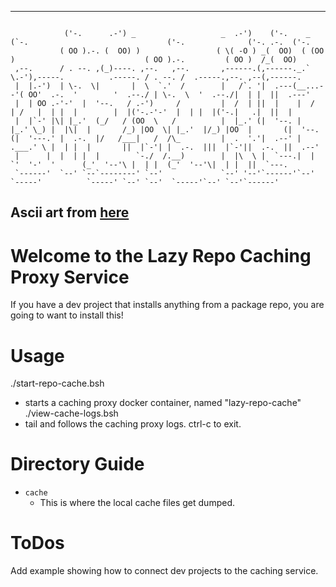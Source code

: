 --------------------------------------------------------------------------------
```

            ('-.      .-') _                   _  .-')    ('-.    _ (`-.                               ('-.              ('-. .-.  ('-.   
           ( OO ).-. (  OO) )                 ( \( -O ) _(  OO)  ( (OO  )                             ( OO ).-.         ( OO )  /_(  OO)  
 ,--.      / . --. ,(_)----. ,--.   ,--.       ,------.(,------._.`     \.-'),-----.          .-----. / . --. /  .-----.,--. ,--(,------.
 |  |.-')  | \-.  \|       |  \  `.'  /        |   /`. '|  .---(__...--'( OO'  .-.  '        '  .--./ | \-.  \  '  .--./|  | |  ||  .---'
 |  | OO .-'-'  |  '--.   / .-')     /         |  /  | ||  |    |  /  | /   |  | |  |        |  |('-.-'-'  |  | |  |('-.|   .|  ||  |     
 |  |`-' |\| |_.'  (_/   / (OO  \   /          |  |_.' (|  '--. |  |_.' \_) |  |\|  |       /_) |OO  \| |_.'  |/_) |OO  |       (|  '--.  
(|  '---.' |  .-.  |/   /___|   /  /\_         |  .  '.'|  .--' |  .___.' \ |  | |  |       ||  |`-'| |  .-.  |||  |`-'||  .-.  ||  .--'  
 |      |  |  | |  |        `-./  /.__)        |  |\  \ |  `---.|  |       `'  '-'  '      (_'  '--'\ |  | |  (_'  '--'\|  | |  ||  `---.
 `------'  `--' `--`--------' `--'             `--' '--'`------'`--'         `-----'          `-----' `--' `--'  `-----'`--' `--'`------'
```
Ascii art from [here](http://patorjk.com/software/taag/#p=display&f=Doom&t=KP%20Kickstart)  
--------------------------------------------------------------------------------

# Welcome to the Lazy Repo Caching Proxy Service
If you have a dev project that installs anything from a package repo,
you are going to want to install this!

# Usage
./start-repo-cache.bsh
* starts a caching proxy docker container, named "lazy-repo-cache"
./view-cache-logs.bsh
* tail and follows the caching proxy logs.  ctrl-c to exit.

# Directory Guide

* `cache`
  * This is where the local cache files get dumped.

# ToDos
Add example showing how to connect dev projects to the caching service.
